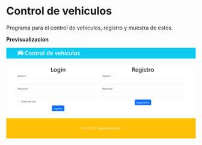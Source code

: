 # Control de vehiculos

Programa para el control de vehiculos, registro y muestra de estos.

**Previsualizacion**

![Index del aplicativo](visualizacion.png)